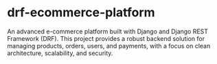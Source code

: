 # drf-ecommerce-platform
An advanced e-commerce platform built with Django and Django REST Framework (DRF). This project provides a robust backend solution for managing products, orders, users, and payments, with a focus on clean architecture, scalability, and security.
